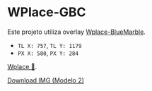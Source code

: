 # WPlace-GBC

Este projeto utiliza overlay [Wplace-BlueMarble](https://github.com/SwingTheVine/Wplace-BlueMarble).

- `TL X: 757`, `TL Y: 1179`
- `PX X: 580`, `PX Y: 284`

[Wplace 📍](https://wplace.live/?lat=-26.318548297974367&lng=-46.831553065722666&zoom=16.925473372883097).

[Download IMG (Modelo 2)](https://raw.githubusercontent.com/43D/WPlace-GBC/refs/heads/main/modelo%202.png)
